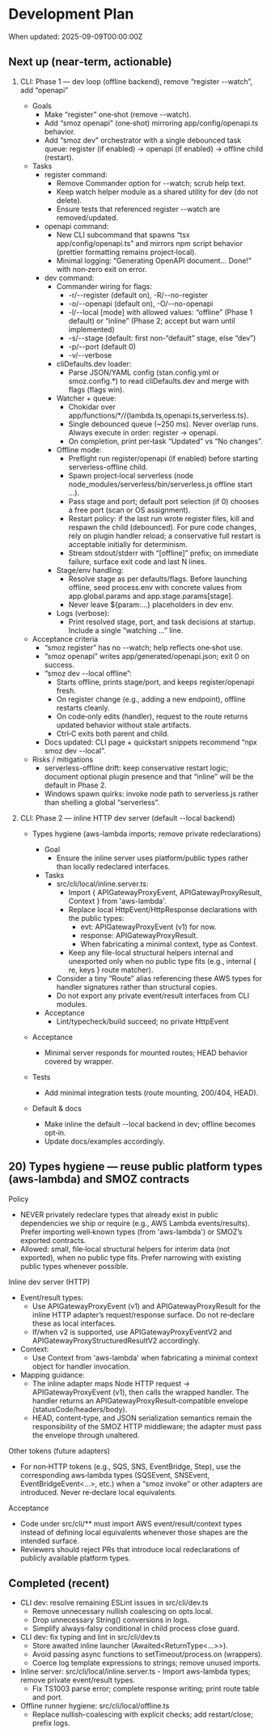 # Development Plan

When updated: 2025-09-09T00:00:00Z

## Next up (near‑term, actionable)
1. CLI: Phase 1 — dev loop (offline backend), remove “register --watch”, add “openapi”
   - Goals
     - Make “register” one‑shot (remove --watch).
     - Add “smoz openapi” (one‑shot) mirroring app/config/openapi.ts behavior.
     - Add “smoz dev” orchestrator with a single debounced task queue:
       register (if enabled) → openapi (if enabled) → offline child (restart).
   - Tasks
     - register command:
       - Remove Commander option for --watch; scrub help text.
       - Keep watch helper module as a shared utility for dev (do not delete).
       - Ensure tests that referenced register --watch are removed/updated.
     - openapi command:
       - New CLI subcommand that spawns “tsx app/config/openapi.ts” and mirrors npm script behavior (prettier formatting remains project‑local).
       - Minimal logging: “Generating OpenAPI document… Done!” with non‑zero exit on error.
     - dev command:
       - Commander wiring for flags:
         - -r/--register (default on), -R/--no-register
         - -o/--openapi (default on), -O/--no-openapi
         - -l/--local [mode] with allowed values: “offline” (Phase 1 default) or “inline” (Phase 2; accept but warn until implemented)
         - -s/--stage <name> (default: first non-“default” stage, else “dev”)
         - -p/--port <n> (default 0)
         - -v/--verbose
       - cliDefaults.dev loader:
         - Parse JSON/YAML config (stan.config.yml or smoz.config.\*) to read cliDefaults.dev and merge with flags (flags win).
       - Watcher + queue:
         - Chokidar over app/functions/\*_/_/{lambda.ts,openapi.ts,serverless.ts}.
         - Single debounced queue (~250 ms). Never overlap runs. Always execute in order: register → openapi.
         - On completion, print per‑task “Updated” vs “No changes”.
       - Offline mode:
         - Preflight run register/openapi (if enabled) before starting serverless-offline child.
         - Spawn project‑local serverless (node node_modules/serverless/bin/serverless.js offline start …).
         - Pass stage and port; default port selection (if 0) chooses a free port (scan or OS assignment).
         - Restart policy: if the last run wrote register files, kill and respawn the child (debounced). For pure code changes, rely on plugin handler reload; a conservative full restart is acceptable initially for determinism.
         - Stream stdout/stderr with “[offline]” prefix; on immediate failure, surface exit code and last N lines.
       - Stage/env handling:
         - Resolve stage as per defaults/flags. Before launching offline, seed process.env with concrete values from app.global.params and app.stage.params[stage].
         - Never leave ${param:…} placeholders in dev env.
       - Logs (verbose):
         - Print resolved stage, port, and task decisions at startup. Include a single “watching …” line.
   - Acceptance criteria
     - “smoz register” has no --watch; help reflects one‑shot use.
     - “smoz openapi” writes app/generated/openapi.json; exit 0 on success.
     - “smoz dev --local offline”:
       - Starts offline, prints stage/port, and keeps register/openapi fresh.
       - On register change (e.g., adding a new endpoint), offline restarts cleanly.
       - On code‑only edits (handler), request to the route returns updated behavior without stale artifacts.
       - Ctrl‑C exits both parent and child.
     - Docs updated: CLI page + quickstart snippets recommend “npx smoz dev --local”.
   - Risks / mitigations
     - serverless-offline drift: keep conservative restart logic; document optional plugin presence and that “inline” will be the default in Phase 2.
     - Windows spawn quirks: invoke node path to serverless.js rather than shelling a global “serverless”.

2. CLI: Phase 2 — inline HTTP dev server (default --local backend)
   - Types hygiene (aws-lambda imports; remove private redeclarations)
     - Goal
       - Ensure the inline server uses platform/public types rather than locally redeclared interfaces.
     - Tasks
       - src/cli/local/inline.server.ts:
         - Import { APIGatewayProxyEvent, APIGatewayProxyResult, Context } from 'aws-lambda'.
         - Replace local HttpEvent/HttpResponse declarations with the public types:
           - evt: APIGatewayProxyEvent (v1) for now.
           - response: APIGatewayProxyResult.
           - When fabricating a minimal context, type as Context.
         - Keep any file-local structural helpers internal and unexported only when no public type fits (e.g., internal { re, keys } route matcher).
       - Consider a tiny “Route” alias referencing these AWS types for handler signatures rather than structural copies.
       - Do not export any private event/result interfaces from CLI modules.
     - Acceptance
       - Lint/typecheck/build succeed; no private HttpEvent

   - Acceptance
     - Minimal server responds for mounted routes; HEAD behavior covered by wrapper.

   - Tests
     - Add minimal integration tests (route mounting, 200/404, HEAD).
   - Default & docs
     - Make inline the default --local backend in dev; offline becomes opt‑in.
     - Update docs/examples accordingly.

## 20) Types hygiene — reuse public platform types (aws‑lambda) and SMOZ contracts

Policy

- NEVER privately redeclare types that already exist in public dependencies we ship or require (e.g., AWS Lambda events/results). Prefer importing well‑known types (from 'aws-lambda') or SMOZ’s exported contracts.
- Allowed: small, file‑local structural helpers for interim data (not exported), when no public type fits. Prefer narrowing with existing public types whenever possible.

Inline dev server (HTTP)

- Event/result types:
  - Use APIGatewayProxyEvent (v1) and APIGatewayProxyResult for the inline HTTP adapter’s request/response surface. Do not re‑declare these as local interfaces.
  - If/when v2 is supported, use APIGatewayProxyEventV2 and APIGatewayProxyStructuredResultV2 accordingly.
- Context:
  - Use Context from 'aws-lambda' when fabricating a minimal context object for handler invocation.
- Mapping guidance:
  - The inline adapter maps Node HTTP request → APIGatewayProxyEvent (v1), then calls the wrapped handler. The handler returns an APIGatewayProxyResult‑compatible envelope (statusCode/headers/body).
  - HEAD, content‑type, and JSON serialization semantics remain the responsibility of the SMOZ HTTP middleware; the adapter must pass the envelope through unaltered.

Other tokens (future adapters)

- For non‑HTTP tokens (e.g., SQS, SNS, EventBridge, Step), use the corresponding aws‑lambda types (SQSEvent, SNSEvent, EventBridgeEvent<…>, etc.) when a “smoz invoke” or other adapters are introduced. Never re‑declare local equivalents.

Acceptance

- Code under src/cli/\*\* must import AWS event/result/context types instead of defining local equivalents whenever those shapes are the intended surface.
- Reviewers should reject PRs that introduce local redeclarations of publicly available platform types.

## Completed (recent)

- CLI dev: resolve remaining ESLint issues in src/cli/dev.ts
  - Remove unnecessary nullish coalescing on opts.local.
  - Drop unnecessary String() conversions in logs.
  - Simplify always‑falsy conditional in child process close guard.
- CLI dev: fix typing and lint in src/cli/dev.ts
  - Store awaited inline launcher (Awaited<ReturnType<...>>).
  - Avoid passing async functions to setTimeout/process.on (wrappers).
  - Coerce log template expressions to strings; remove unused imports.
- Inline server: src/cli/local/inline.server.ts  - Import aws-lambda types; remove private event/result types.
  - Fix TS1003 parse error; complete response writing; print route table and port.
- Offline runner hygiene: src/cli/local/offline.ts
  - Replace nullish-coalescing with explicit checks; add restart/close; prefix logs.
